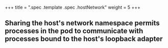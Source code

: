 +++
title = ".spec .template .spec .hostNetwork"
weight = 5
+++

## Sharing the host's network namespace permits processes in the pod to communicate with processes bound to the host's loopback adapter

